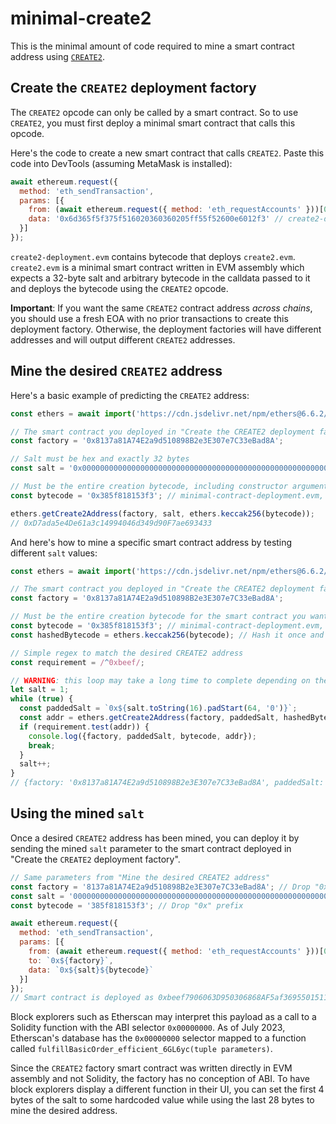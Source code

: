 # minimal-create2

This is the minimal amount of code required to mine a smart contract address using [`CREATE2`](https://eips.ethereum.org/EIPS/eip-1014).

## Create the `CREATE2` deployment factory

The `CREATE2` opcode can only be called by a smart contract. So to use `CREATE2`, you must first deploy a minimal smart contract that calls this opcode.

Here's the code to create a new smart contract that calls `CREATE2`. Paste this code into DevTools (assuming MetaMask is installed):

```javascript
await ethereum.request({
  method: 'eth_sendTransaction',
  params: [{
    from: (await ethereum.request({ method: 'eth_requestAccounts' }))[0], // Your currently active MetaMask address
    data: '0x6d365f5f375f516020360360205ff55f52600e6012f3' // create2-deployment.evm, compiled
  }]
});
```

`create2-deployment.evm` contains bytecode that deploys `create2.evm`. `create2.evm` is a minimal smart contract written in EVM assembly which expects a 32-byte salt and arbitrary bytecode in the calldata passed to it and deploys the bytecode using the `CREATE2` opcode.

**Important**: If you want the same `CREATE2` contract address *across chains*, you should use a fresh EOA with no prior transactions to create this deployment factory. Otherwise, the deployment factories will have different addresses and will output different `CREATE2` addresses.

## Mine the desired `CREATE2` address

Here's a basic example of predicting the `CREATE2` address:

```javascript
const ethers = await import('https://cdn.jsdelivr.net/npm/ethers@6.6.2/+esm');

// The smart contract you deployed in "Create the CREATE2 deployment factory"
const factory = '0x8137a81A74E2a9d510898B2e3E307e7C33eBad8A';

// Salt must be hex and exactly 32 bytes
const salt = '0x0000000000000000000000000000000000000000000000000000000000000123';

// Must be the entire creation bytecode, including constructor arguments
const bytecode = '0x385f818153f3'; // minimal-contract-deployment.evm, compiled

ethers.getCreate2Address(factory, salt, ethers.keccak256(bytecode));
// 0xD7ada5e4De61a3c14994046d349d90F7ae693433
```

And here's how to mine a specific smart contract address by testing different `salt` values:

```javascript
const ethers = await import('https://cdn.jsdelivr.net/npm/ethers@6.6.2/+esm');

// The smart contract you deployed in "Create the CREATE2 deployment factory"
const factory = '0x8137a81A74E2a9d510898B2e3E307e7C33eBad8A';

// Must be the entire creation bytecode for the smart contract you want to deploy, including constructor arguments
const bytecode = '0x385f818153f3'; // minimal-contract-deployment.evm, compiled
const hashedBytecode = ethers.keccak256(bytecode); // Hash it once and save for efficiency

// Simple regex to match the desired CREATE2 address
const requirement = /^0xbeef/;

// WARNING: this loop may take a long time to complete depending on the complexity of the requirement
let salt = 1;
while (true) {
  const paddedSalt = `0x${salt.toString(16).padStart(64, '0')}`;
  const addr = ethers.getCreate2Address(factory, paddedSalt, hashedBytecode);
  if (requirement.test(addr)) {
    console.log({factory, paddedSalt, bytecode, addr});
    break;
  }
  salt++;
}
// {factory: '0x8137a81A74E2a9d510898B2e3E307e7C33eBad8A', paddedSalt: '0x000000000000000000000000000000000000000000000000000000000005c342', bytecode: '0x385f818153f3', addr: '0xbeef7906063D950306868AF5af36955015110f84'}
```

## Using the mined `salt`

Once a desired `CREATE2` address has been mined, you can deploy it by sending the mined `salt` parameter to the smart contract deployed in "Create the `CREATE2` deployment factory".

```javascript
// Same parameters from "Mine the desired CREATE2 address"
const factory = '8137a81A74E2a9d510898B2e3E307e7C33eBad8A'; // Drop "0x" prefix
const salt = '000000000000000000000000000000000000000000000000000000000005c342'; // Drop "0x" prefix
const bytecode = '385f818153f3'; // Drop "0x" prefix

await ethereum.request({
  method: 'eth_sendTransaction',
  params: [{
    from: (await ethereum.request({ method: 'eth_requestAccounts' }))[0], // Your currently active MetaMask address
    to: `0x${factory}`,
    data: `0x${salt}${bytecode}`
  }]
});
// Smart contract is deployed as 0xbeef7906063D950306868AF5af36955015110f84, as predicted
```

Block explorers such as Etherscan may interpret this payload as a call to a Solidity function with the ABI selector `0x00000000`. As of July 2023, Etherscan's database has the `0x00000000` selector mapped to a function called `fulfillBasicOrder_efficient_6GL6yc(tuple parameters)`.

Since the `CREATE2` factory smart contract was written directly in EVM assembly and not Solidity, the factory has no conception of ABI. To have block explorers display a different function in their UI, you can set the first 4 bytes of the salt to some hardcoded value while using the last 28 bytes to mine the desired address.
